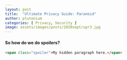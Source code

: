 ```yaml
---
layout: post
title:  "Ultimate Privacy Guide: Paranoid"
author: plutonium
categories: [ Privacy, Security ]
image: assets/images/posts/2020sept/upr3.jpg
---
```





#### So how do we do spoilers?

```html
<span class="spoiler">My hidden paragraph here.</span>
```
